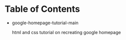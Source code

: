 # Table of Contents

- google-homepage-tutorial-main
  
  html and css tutorial on recreating google homepage
